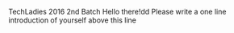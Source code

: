 TechLadies 2016 2nd Batch
Hello there!dd
Please write a one line introduction of yourself above this line